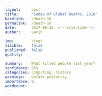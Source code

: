 ```yaml
---
layout:     post
title:      "Index of Global Deaths, 2016"
baselink:   /death-16
permalink:  /death-16
date:       2017-06-25  <!--site.time-->
author:     Gavin   

img:        /img/
visible:	false
published:	false
quality:    

summary:    What killed people last year?
confidence:	95%
categories: computing, history
warnings:	Unfair posterity.
importance: 8.
wordcount:		
---
```





